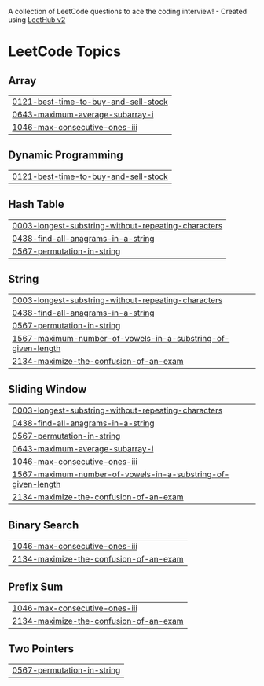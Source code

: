 A collection of LeetCode questions to ace the coding interview! - Created using [LeetHub v2](https://github.com/arunbhardwaj/LeetHub-2.0)
<!---LeetCode Topics Start-->
# LeetCode Topics
## Array
|  |
| ------- |
| [0121-best-time-to-buy-and-sell-stock](https://github.com/dodi-adem/Competitive_Programming/tree/master/0121-best-time-to-buy-and-sell-stock) |
| [0643-maximum-average-subarray-i](https://github.com/dodi-adem/Competitive_Programming/tree/master/0643-maximum-average-subarray-i) |
| [1046-max-consecutive-ones-iii](https://github.com/dodi-adem/Competitive_Programming/tree/master/1046-max-consecutive-ones-iii) |
## Dynamic Programming
|  |
| ------- |
| [0121-best-time-to-buy-and-sell-stock](https://github.com/dodi-adem/Competitive_Programming/tree/master/0121-best-time-to-buy-and-sell-stock) |
## Hash Table
|  |
| ------- |
| [0003-longest-substring-without-repeating-characters](https://github.com/dodi-adem/Competitive_Programming/tree/master/0003-longest-substring-without-repeating-characters) |
| [0438-find-all-anagrams-in-a-string](https://github.com/dodi-adem/Competitive_Programming/tree/master/0438-find-all-anagrams-in-a-string) |
| [0567-permutation-in-string](https://github.com/dodi-adem/Competitive_Programming/tree/master/0567-permutation-in-string) |
## String
|  |
| ------- |
| [0003-longest-substring-without-repeating-characters](https://github.com/dodi-adem/Competitive_Programming/tree/master/0003-longest-substring-without-repeating-characters) |
| [0438-find-all-anagrams-in-a-string](https://github.com/dodi-adem/Competitive_Programming/tree/master/0438-find-all-anagrams-in-a-string) |
| [0567-permutation-in-string](https://github.com/dodi-adem/Competitive_Programming/tree/master/0567-permutation-in-string) |
| [1567-maximum-number-of-vowels-in-a-substring-of-given-length](https://github.com/dodi-adem/Competitive_Programming/tree/master/1567-maximum-number-of-vowels-in-a-substring-of-given-length) |
| [2134-maximize-the-confusion-of-an-exam](https://github.com/dodi-adem/Competitive_Programming/tree/master/2134-maximize-the-confusion-of-an-exam) |
## Sliding Window
|  |
| ------- |
| [0003-longest-substring-without-repeating-characters](https://github.com/dodi-adem/Competitive_Programming/tree/master/0003-longest-substring-without-repeating-characters) |
| [0438-find-all-anagrams-in-a-string](https://github.com/dodi-adem/Competitive_Programming/tree/master/0438-find-all-anagrams-in-a-string) |
| [0567-permutation-in-string](https://github.com/dodi-adem/Competitive_Programming/tree/master/0567-permutation-in-string) |
| [0643-maximum-average-subarray-i](https://github.com/dodi-adem/Competitive_Programming/tree/master/0643-maximum-average-subarray-i) |
| [1046-max-consecutive-ones-iii](https://github.com/dodi-adem/Competitive_Programming/tree/master/1046-max-consecutive-ones-iii) |
| [1567-maximum-number-of-vowels-in-a-substring-of-given-length](https://github.com/dodi-adem/Competitive_Programming/tree/master/1567-maximum-number-of-vowels-in-a-substring-of-given-length) |
| [2134-maximize-the-confusion-of-an-exam](https://github.com/dodi-adem/Competitive_Programming/tree/master/2134-maximize-the-confusion-of-an-exam) |
## Binary Search
|  |
| ------- |
| [1046-max-consecutive-ones-iii](https://github.com/dodi-adem/Competitive_Programming/tree/master/1046-max-consecutive-ones-iii) |
| [2134-maximize-the-confusion-of-an-exam](https://github.com/dodi-adem/Competitive_Programming/tree/master/2134-maximize-the-confusion-of-an-exam) |
## Prefix Sum
|  |
| ------- |
| [1046-max-consecutive-ones-iii](https://github.com/dodi-adem/Competitive_Programming/tree/master/1046-max-consecutive-ones-iii) |
| [2134-maximize-the-confusion-of-an-exam](https://github.com/dodi-adem/Competitive_Programming/tree/master/2134-maximize-the-confusion-of-an-exam) |
## Two Pointers
|  |
| ------- |
| [0567-permutation-in-string](https://github.com/dodi-adem/Competitive_Programming/tree/master/0567-permutation-in-string) |
<!---LeetCode Topics End-->